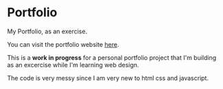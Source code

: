 # Portfolio
My Portfolio, as an exercise.

You can visit the portfolio website [here](https://alessiogferraioli.github.io/Portfolio/).

This is a **work in progress** for a personal portfolio project that I'm building as an excercise while I'm learning web design.

The code is very messy since I am very new to html css and javascript.